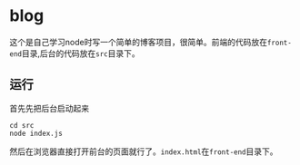 # blog

这个是自己学习node时写一个简单的博客项目，很简单。前端的代码放在`front-end`目录,后台的代码放在`src`目录下。

## 运行

首先先把后台启动起来
```
cd src
node index.js
```

然后在浏览器直接打开前台的页面就行了。`index.html`在`front-end`目录下。
